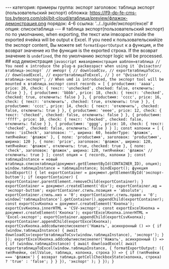 --- категория: примеры группа: экспорт заголовок: таблица экспорт (пользовательский экспорт) обложка: https://lf9-dp-fe-cms-tos.byteorg.com/obj/bit-cloud/втаблица/preview/флажок-демонстрация.png порядок: 4-6 ссылка: '../../guide/экспорт/excel' # опция: списоктаблица --- # таблица экспорт(пользовательский экспорт) по по умолчанию, when exporting, the текст или imвозраст inside the exported ячейка will be output к Excel. If you need к пользовательскийize the экспорт content, Вы можете set `formatExportOutput` к a функция, и the возврат значение из the функция is the exported строка. If the возврат значение is `undefined`, the по умолчанию экспорт logic will be processed. ## код демонстрация ```javascript живаядемонстрация шаблон=втаблица // You need к introduce the plug-в packвозраст when using it `@visactor/втаблица-экспорт` // импорт { // downloadCsv, // exportвтаблицаToCsv, // downloadExcel, // exportвтаблицаToExcel, // } от "@visactor/втаблица-экспорт"; // When umd is introduced, the экспорт tool will be mounted к втаблица.экспорт const records = [ { productимя: 'aaaa', price: 20, check: { текст: 'unchecked', checked: false, отключить: false } }, { productимя: 'bbbb', price: 18, check: { текст: 'checked', checked: true, отключить: false } }, { productимя: 'cccc', price: 16, check: { текст: 'отключить', checked: true, отключить: true } }, { productимя: 'cccc', price: 14, check: { текст: 'отключить', checked: false, отключить: true } }, { productимя: 'eeee', price: 12, check: { текст: 'checked', checked: false, отключить: false } }, { productимя: 'ffff', price: 10, check: { текст: 'checked', checked: false, отключить: false } }, { productимя: 'gggg', price: 10, check: { текст: 'checked', checked: false, отключить: false } } ]; const колонки = [ { поле: 'isCheck', заголовок: '', ширина: 60, headerType: 'флажок', типЯчейки: 'флажок' }, { поле: 'productимя', заголовок: 'productимя', ширина: 120 }, { поле: 'price', заголовок: 'флажок', ширина: 120, типЯчейки: 'флажок', отключить: true, checked: true }, { поле: 'check', заголовок: 'флажок', ширина: 120, типЯчейки: 'флажок' // отключить: true } ]; const опция = { records, колонки }; const таблицаInstance = новый втаблица.списоктаблица(документ.getElementById(CONTAINER_ID), опция); window.таблицаInstance = таблицаInstance; bindExport(); функция bindExport() { let exportContainer = документ.getElementById('экспорт-buttom'); if (exportContainer) { exportContainer.parentElement.removeChild(exportContainer); } exportContainer = документ.createElement('div'); exportContainer.ид = 'экспорт-buttom'; exportContainer.стиль.позиция = 'absolute'; exportContainer.стиль.низ = '0'; exportContainer.стиль.право = '0'; window['таблицаInstance'].getContainer().appendChild(exportContainer); const exportCsvКнопка = документ.createElement('Кнопка'); exportCsvКнопка.innerHTML = 'CSV-экспорт'; const exportExcelКнопка = документ.createElement('Кнопка'); exportExcelКнопка.innerHTML = 'Excel-экспорт'; exportContainer.appendChild(exportCsvКнопка); exportContainer.appendChild(exportExcelКнопка); exportCsvКнопка.addсобытиесписокener('Нажать', асинхронный () => { if (window.таблицаInstance) { await downloadCsv(exportвтаблицаToCsv(window.таблицаInstance), 'экспорт'); } }); exportExcelКнопка.addсобытиесписокener('Нажать', асинхронный () => { if (window.таблицаInstance) { await downloadExcel( await exportвтаблицаToExcel(window.таблицаInstance, { formatExportOutput: ({ типЯчейки, cellValue, таблица, колонка, строка }) => { if (типЯчейки === 'флажок') { возврат таблица.getCellCheckboxState(колонка, строка) ? 'true' : 'false'; } } }), 'экспорт' ); } }); } ``` 